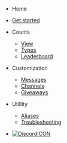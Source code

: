  - Home 

  - [Get started](/)
 
 - Counts
 
   - [View](view-counts.md)
   - [Types](count-types.md)
   - [Leaderboard](leaderboards.md)

- Customization

  - [Messages](messages.md)
  - [Channels](channels.md)
  - [Giveaways](giveaways.md)
 
- Utillity

  - [Aliases](aliases.md)
  - [Troubleshooting](trouble.md)

- [![DiscordICON](https://discord.com/assets/3437c10597c1526c3dbd98c737c2bcae.svg ':size=50x50')](https://discord.gg/yRqrjY3)
